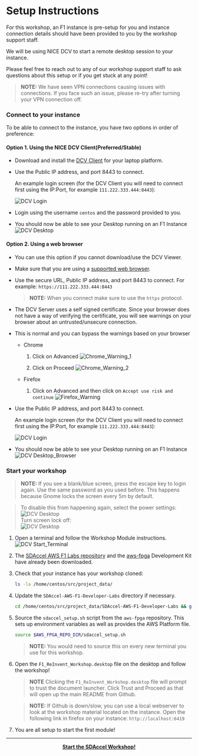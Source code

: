 # Setup Instructions


For this workshop, an F1 instance is pre-setup for you and instance connection details should have been provided to you by the workshop support staff.

We will be using NICE DCV to start a remote desktop session to your instance.

Please feel free to reach out to any of our workshop support staff to ask questions about this setup or if you get stuck at any point!

> **NOTE:** We have seen VPN connections causing issues with connections. If you face such an issue, please re-try after turning your VPN connection off.

### Connect to your instance
To be able to connect to the instance, you have two options in order of preference:

#### Option 1. **Using the NICE DCV Client(Preferred/Stable)**

   * Download and install the [DCV Client](https://download.nice-dcv.com/) for your laptop platform.
   
   * Use the Public IP address, and port 8443 to connect.

      An example login screen (for the DCV Client you will need to connect first using the IP:Port, for example `111.222.333.444:8443`):

      ![DCV Login](../images/setup/dcv_login.png)
   * Login using the username `centos` and the password provided to you.
   * You should now be able to see your Desktop running on an F1 Instance
      ![DCV Desktop](../images/setup/dcv_desktop.png) 
                                                                                                                 
#### Option 2. **Using a web browser**

   * You can use this option if you cannot download/use the DCV Viewer.
   * Make sure that you are using a [supported web browser](https://docs.aws.amazon.com/dcv/latest/adminguide/what-is-dcv.html#what-is-dcv-requirements).
   
   * Use the secure URL, Public IP address, and port 8443 to connect. For example: `https://111.222.333.444:8443`

      > **NOTE:** When you connect make sure to use the `https` protocol.
      
   * The DCV Server uses a self signed certificate. Since your browser does not have a way of verifying the certificate, you will see warnings on your browser about an untrusted/unsecure connection.
   * This is normal and you can bypass the warnings based on your browser
   
        * Chrome
            1. Click on Advanced
            ![Chrome_Warning_1](../images/setup/chrome_dcv_cert_warning_1.png)
    
            1. Click on Proceed
            ![Chrome_Warning_2](../images/setup/chrome_dcv_cert_warning_2.png)
   
        * Firefox
            1. Click on Advanced and then click on `Accept use risk and continue`
            ![Firefox_Warning](../images/setup/firefox_dcv_cert_warning.png)

   * Use the Public IP address, and port 8443 to connect.

      An example login screen (for the DCV Client you will need to connect first using the IP:Port, for example `111.222.333.444:8443`):

      ![DCV Login](../images/setup/dcv_login.png)
   * You should now be able to see your Desktop running on an F1 Instance
        ![DCV Desktop_Browser](../images/setup/dcv_desktop_browser.png)
  

### Start your workshop

> **NOTE:** If you see a blank/blue screen, press the escape key to login again. Use the same password as you used before.
> This happens because Gnome locks the screen every 5m by default.

> To disable this from happening again, select the power settings:
>       ![DCV Desktop](../images/setup/desktop_lock_1.png)     
> Turn screen lock off:  
>       ![DCV Desktop](../images/setup/desktop_lock_2.png)   

   1. Open a terminal and follow the Workshop Module instructions.
   ![DCV Start_Terminal](../images/setup/dcv_desktop_start_terminal.png)

   1. The [SDAccel AWS F1 Labs repository](https://github.com/Xilinx/SDAccel-AWS-F1-Developer-Labs) and the [aws-fpga](htttps://github.com/aws/aws-fpga) Development Kit have already been downloaded.

   1. Check that your instance has your workshop cloned:
        ```bash
        ls -la /home/centos/src/project_data/
        ```
   1. Update the `SDAccel-AWS-F1-Developer-Labs` directory if necessary.
        ```bash
        cd /home/centos/src/project_data/SDAccel-AWS-F1-Developer-Labs && git pull -r
        ```
   1. Source the `sdaccel_setup.sh` script from the `aws-fpga` repository. This sets up environment variables as well as provides the AWS Platform file.
        ```bash
        source $AWS_FPGA_REPO_DIR/sdaccel_setup.sh
        ``` 
      > **NOTE:** You would need to source this on every new terminal you use for this workshop.

   1. Open the `F1_ReInvent_Workshop.desktop` file on the desktop and follow the workshop!
       > **NOTE** Clicking the `F1_ReInvent_Workshop.desktop` file will prompt to trust the document launcher. Click Trust and Proceed as that will open up the main README from Github.
           
       > **NOTE:** If Github is down/slow, you can use a local webserver to look at the workshop material located on the instance.
       > Open the following link in firefox on your instance: `http://localhost:6419`
   1. You are all setup to start the first module!
   
---------------------------------------

<p align="center"><b>
<a href="../README.md">Start the SDAccel Workshop!</a>
</b></p>
